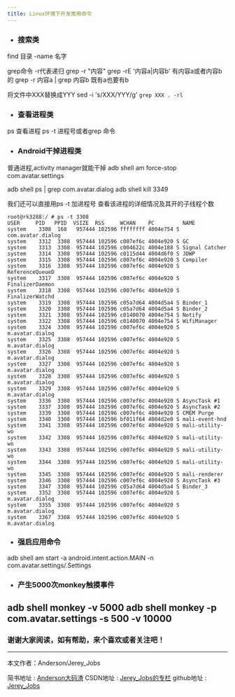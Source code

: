 ```yaml
---
title: Linux环境下开发常用命令
---
```


- ### 搜索类
find 目录 -name 名字

grep命令  -r代表递归
grep -r "内容"
grep -rE '内容a|内容b'    有内容a或者内容b的
grep -r  内容a | grep 内容b   既有a也要有b

将文件中XXX替换成YYY
sed -i 's/XXX/YYY/g' `grep XXX . -rl`


- ### 查看进程类
ps 查看进程
ps -t 进程号或者grep 命令

- ### Android干掉进程类
普通进程,activity manager就能干掉
adb shell am force-stop com.avatar.settings

adb shell ps | grep com.avatar.dialog
adb shell kill 3349

我们还可以直接用ps -t 加进程号 查看该进程的详细情况及其开的子线程个数
``` stylus
root@rk3288:/ # ps -t 3308                                                     
USER     PID   PPID  VSIZE  RSS     WCHAN    PC         NAME
system    3308  168   957444 102596 ffffffff 4004e754 S com.avatar.dialog
system    3312  3308  957444 102596 c007ef6c 4004e920 S GC
system    3313  3308  957444 102596 c004622c 4004e188 S Signal Catcher
system    3314  3308  957444 102596 c0115d44 4004d6f0 S JDWP
system    3315  3308  957444 102596 c007ef6c 4004e920 S Compiler
system    3316  3308  957444 102596 c007ef6c 4004e920 S ReferenceQueueD
system    3317  3308  957444 102596 c007ef6c 4004e920 S FinalizerDaemon
system    3318  3308  957444 102596 c007ef6c 4004e920 S FinalizerWatchd
system    3319  3308  957444 102596 c05a7d64 4004d5a4 S Binder_1
system    3320  3308  957444 102596 c05a7d64 4004d5a4 S Binder_2
system    3321  3308  957444 102596 c0140070 4004e754 S Notify
system    3322  3308  957444 102596 c0140070 4004e754 S WifiManager
system    3324  3308  957444 102596 c007ef6c 4004e920 S m.avatar.dialog
system    3325  3308  957444 102596 c007ef6c 4004e920 S m.avatar.dialog
system    3326  3308  957444 102596 c007ef6c 4004e920 S m.avatar.dialog
system    3327  3308  957444 102596 c007ef6c 4004e920 S m.avatar.dialog
system    3328  3308  957444 102596 c007ef6c 4004e920 S m.avatar.dialog
system    3329  3308  957444 102596 c007ef6c 4004e920 S m.avatar.dialog
system    3336  3308  957444 102596 c007ef6c 4004e920 S AsyncTask #1
system    3337  3308  957444 102596 c007ef6c 4004e920 S AsyncTask #2
system    3339  3308  957444 102596 c007ef6c 4004e920 S CMEM Purge
system    3340  3308  957444 102596 bf011f64 4004d2e0 S mali-event-hnd
system    3341  3308  957444 102596 c007ef6c 4004e920 S mali-utility-wo
system    3342  3308  957444 102596 c007ef6c 4004e920 S mali-utility-wo
system    3343  3308  957444 102596 c007ef6c 4004e920 S mali-utility-wo
system    3344  3308  957444 102596 c007ef6c 4004e920 S mali-utility-wo
system    3345  3308  957444 102596 c007ef6c 4004e920 S mali-renderer
system    3346  3308  957444 102596 c007ef6c 4004e920 S AsyncTask #3
system    3347  3308  957444 102596 c05a7d64 4004d5a4 S Binder_3
system    3352  3308  957444 102596 c007ef6c 4004e920 S m.avatar.dialog
system    3355  3308  957444 102596 c007ef6c 4004e920 S m.avatar.dialog
system    3367  3308  957444 102596 c007ef6c 4004e920 S m.avatar.dialog

```

- ### 强启应用命令
adb shell am start -a android.intent.action.MAIN -n com.avatar.settings/.Settings


- ### 产生5000次monkey触摸事件
adb shell monkey -v 5000
adb shell monkey -p com.avatar.settings -s 500 -v 10000
 ----------
 ### 谢谢大家阅读，如有帮助，来个喜欢或者关注吧！

 ----------
 本文作者：Anderson/Jerey_Jobs

 简书地址   :  [Anderson大码渣][1]
 CSDN地址   :  [Jerey_Jobs的专栏][2]
 github地址 :  [Jerey_Jobs][3]
 

  [1]: http://www.jianshu.com/users/016a5ba708a0/latest_articles
  [2]: http://blog.csdn.net/jerey_jobs
  [3]: https://github.com/Jerey-Jobs